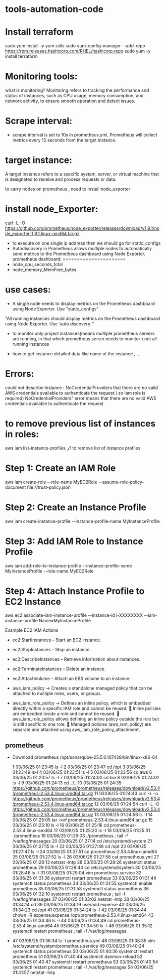 # tools-automation-code
Install terraform
=================
sudo yum install -y yum-utils
sudo yum-config-manager --add-repo https://rpm.releases.hashicorp.com/RHEL/hashicorp.repo
sudo yum -y install terraform


Monitoring tools:
================
what is monitoring?
Monitoring refers to tracking the performance and status of instances, such as CPU usage, memory consumption, and network activity, to ensure smooth operation and detect issues.

Scrape interval:
================
- scrape interval is set to 10s in prometheus.yml, Prometheus will collect metrics every 10 seconds from the target instance.

target instance:
================
A target instance refers to a specific system, server, or virtual machine that is designated to receive and process requests or data.

to carry nodes on prometheus , need to install node_exporter

install node_Exporter:
======================
curl -L -O https://github.com/prometheus/node_exporter/releases/download/v1.9.1/node_exporter-1.9.1.linux-amd64.tar.gz

* to execute on one single ip address then we should go for static_configs
* Autodiscovery in Prometheus allows multiple nodes to automatically send metrics to the Prometheus dashboard using Node Exporter.
prometheus dashboard:
======================
* node_cpu_seconds_total 
* node_memory_MemFree_bytes

use cases:
==========
* A single node needs to display metrics on the Prometheus dashboard using Node Exporter. 
Use "static_configs"

"All running instances should display metrics on the Prometheus dashboard using Node Exporter.
Use 'auto discovery'."

* to monitor only project instances(means multiple prometheus servers are running, in that which prometheus server needs to monitor ) not all running instances

* how to get instance detailed data like name of the instance ,....


Errors:
=======
could not describe instance : NoCredentialProviders that there are no valid AWS credentials available to authenticate the request.( so Iam role is required)
NoCredentialProviders" error means that there are no valid AWS credentials available to authenticate the request.

to remove previous list of instances in roles:
==============================================
aws iam list-instance-profiles ,// to remove list of instance profiles
# Step 1: Create an IAM Role
aws iam create-role --role-name MyEC2Role --assume-role-policy-document file://trust-policy.json

# Step 2: Create an Instance Profile
aws iam create-instance-profile --instance-profile-name MyInstanceProfile

# Step 3: Add IAM Role to Instance Profile
aws iam add-role-to-instance-profile --instance-profile-name MyInstanceProfile --role-name MyEC2Role

# Step 4: Attach Instance Profile to EC2 Instance
aws ec2 associate-iam-instance-profile --instance-id i-XXXXXXXX --iam-instance-profile Name=MyInstanceProfile

Example EC2 IAM Actions
- ec2:StartInstances – Start an EC2 instance.
- ec2:StopInstances – Stop an instance.
- ec2:DescribeInstances – Retrieve information about instances.
- ec2:TerminateInstances – Delete an instance.
- ec2:AttachVolume – Attach an EBS volume to an instance.

- aws_iam_policy → Creates a standalone managed policy that can be attached to multiple roles, users, or groups.
- aws_iam_role_policy → Defines an inline policy, which is embedded directly within a specific IAM role and cannot be reused.
  📌 Inline policies are embedded inside a role and cannot be reused.
  📌 aws_iam_role_policy allows defining an inline policy outside the role but is still specific to one role.
  📌 Managed policies (aws_iam_policy) are separate and attached using aws_iam_role_policy_attachment.

prometheus
-----------
* Download prometheus
  /opt/sonarqube-25.5.0.107428/bin/linux-x86-64 

  1  03/06/25 01:23:45 ls -l
  2  03/06/25 01:23:47 cd /opt
  3  03/06/25 01:23:49 ls-l
  4  03/06/25 01:23:51 ls -l
  5  03/06/25 01:23:56 cd aws
  6  03/06/25 01:23:57 ls -l
  7  03/06/25 01:24:00 cd bin
  8  03/06/25 01:24:02 ls -l
  9  03/06/25 01:24:13 cd ../..
  10  03/06/25 01:24:35 https://github.com/prometheus/prometheus/releases/download/v2.53.4/prometheus-2.53.4.linux-amd64.tar.gz
  11  03/06/25 01:24:43 curl -L -o https://github.com/prometheus/prometheus/releases/download/v2.53.4/prometheus-2.53.4.linux-amd64.tar.gz
  12  03/06/25 01:24:54 curl -L -O https://github.com/prometheus/prometheus/releases/download/v2.53.4/prometheus-2.53.4.linux-amd64.tar.gz
  13  03/06/25 01:24:56 ls -l
  14  03/06/25 01:25:05 tar -xvf prometheus-2.53.4.linux-amd64.tar.gz
  15  03/06/25 01:25:10 ls -l
  16  03/06/25 01:25:18 cd prometheus-2.53.4.linux-amd64
  17  03/06/25 01:25:20 ls -l
  18  03/06/25 01:25:31 ./prometheus
  19  03/06/25 01:26:03 ./prometheus ; tail -f /var/log/messages
  20  03/06/25 01:27:14 cd /etc/systemd/system
  21  03/06/25 01:27:15 ls -l
  22  03/06/25 01:27:46 cd /opt
  23  03/06/25 01:27:47 ls -l
  24  03/06/25 01:27:51 cd prometheus-2.53.4.linux-amd64
  25  03/06/25 01:27:52 ls -l
  26  03/06/25 01:27:58 cat prometheus.yml
  27  03/06/25 01:28:13 netstat -lntp
  28  03/06/25 01:28:26 systemctl status prometheus
  29  03/06/25 01:28:44 cd /etc/systemd/system
  30  03/06/25 01:28:46 ls -l
  31  03/06/25 01:29:04 vim prometheus.service
  32  03/06/25 01:31:36 systemctl restart prometheus
  33  03/06/25 01:31:44 systemctl status prometheus
  34  03/06/25 01:31:55 systemctl enable prometheus
  35  03/06/25 01:31:58 systemctl status prometheus
  36  03/06/25 01:32:10 systemctl restart prometheus ; tail -f /var/log/messages
  37  03/06/25 01:33:02 netstat -lntp
  38  03/06/25 01:34:14 cd
  39  03/06/25 01:34:19 useradd expense
  40  03/06/25 01:34:23 cd /opt
  41  03/06/25 01:34:24 ls -l
  42  03/06/25 01:34:44 chown -R expense:expense /opt/prometheus-2.53.4.linux-amd64
  43  03/06/25 01:34:46 ls -l
  44  03/06/25 01:34:49 cd prometheus-2.53.4.linux-amd64
  45  03/06/25 01:34:50 ls -l
  46  03/06/25 01:35:12 systemctl restart prometheus ; tail -f /var/log/messages
*  47  03/06/25 01:36:34 ls -l prometheus.yml
   48  03/06/25 01:38:35 vim /etc/systemd/system/prometheus.service
   49  03/06/25 01:40:24 systemctl status prometheus
   50  03/06/25 01:40:36 systemctl restart prometheus
   51  03/06/25 01:40:44 systemctl daemon-reload
   52  03/06/25 01:40:47 systemctl restart prometheus
   53  03/06/25 01:40:54 systemctl restart prometheus ; tail -f /var/log/messages
   54  03/06/25 01:41:57 netstat -lntp
